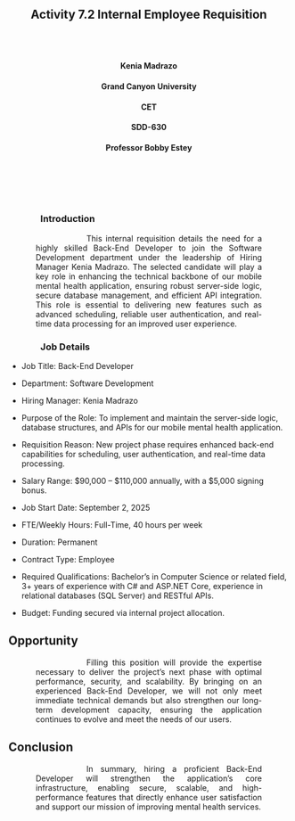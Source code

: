 <br><br>
<h2 align="center">Activity 7.2 Internal Employee Requisition</h2>
<br><br>

<h4 align="center">Kenia Madrazo</h4>
<h4 align="center">Grand Canyon University</h4>
<h4 align="center">CET</h4>
<h4 align="center">SDD-630</h4>                     
<h4 align="center">Professor Bobby Estey</h4>
<br><br>                  
<br><br>

<h3><p style="text-align: justify; margin-left: 3.5em; margin-right: 3.5em;">Introduction</h3>
<p style="text-align: justify; text-indent: 4.5em; margin-left: 3.5em; margin-right: 3.5em;">
&emsp;&emsp;This internal requisition details the need for a highly skilled Back-End Developer to join the Software Development department under the leadership of Hiring Manager Kenia Madrazo. The selected candidate will play a key role in enhancing the technical backbone of our mobile mental health application, ensuring robust server-side logic, secure database management, and efficient API integration. This role is essential to delivering new features such as advanced scheduling, reliable user authentication, and real-time data processing for an improved user experience.
</p>

<h3><p style="text-align: justify; margin-left: 3.5em; margin-right: 3.5em;">Job Details</h3>

- Job Title: Back-End Developer

- Department: Software Development

- Hiring Manager: Kenia Madrazo

- Purpose of the Role: To implement and maintain the server-side logic, database structures, and APIs for our mobile mental health application.

- Requisition Reason: New project phase requires enhanced back-end capabilities for scheduling, user authentication, and real-time data processing.

- Salary Range: $90,000 – $110,000 annually, with a $5,000 signing bonus.

- Job Start Date: September 2, 2025

- FTE/Weekly Hours: Full-Time, 40 hours per week

- Duration: Permanent

- Contract Type: Employee

- Required Qualifications: Bachelor’s in Computer Science or related field, 3+ years of experience with C# and ASP.NET Core, experience in relational databases (SQL Server) and RESTful APIs.

- Budget: Funding secured via internal project allocation.
</p>

## Opportunity

<p style="text-align: justify; text-indent: 4.5em; margin-left: 3.5em; margin-right: 3.5em;">
&emsp;&emsp;Filling this position will provide the expertise necessary to deliver the project’s next phase with optimal performance, security, and scalability. By bringing on an experienced Back-End Developer, we will not only meet immediate technical demands but also strengthen our long-term development capacity, ensuring the application continues to evolve and meet the needs of our users.

## Conclusion
<p style="text-align: justify; text-indent: 4.5em; margin-left: 3.5em; margin-right: 3.5em;">
&emsp;&emsp;In summary, hiring a proficient Back-End Developer will strengthen the application’s core infrastructure, enabling secure, scalable, and high-performance features that directly enhance user satisfaction and support our mission of improving mental health services.
</p>